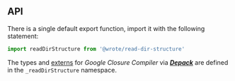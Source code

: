 ## API

There is a single default export function, import it with the following statement:

```js
import readDirStructure from '@wrote/read-dir-structure'
```

The types and [externs](externs.js) for _Google Closure Compiler_ via [**_Depack_**](https://github.com/dpck/depack) are defined in the `_readDirStructure` namespace.